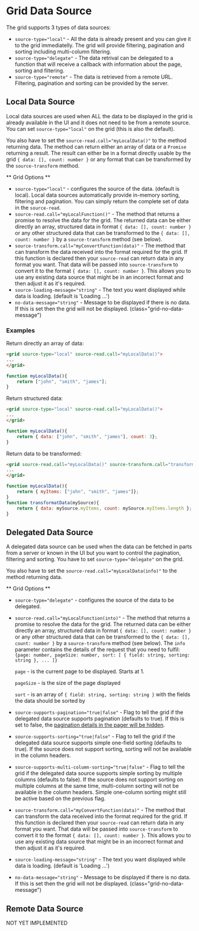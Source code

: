 # Grid Data Source
The grid supports 3 types of data sources:
* `source-type="local"` - All the data is already present and you can give it to the grid immediatelly.
The grid will provide filtering, pagination and sorting including multi-column filtering.
* `source-type="delegate"` - The data retrival can be delegated to a function that will receive a callback
with information about the page, sorting and filtering.
* `source-type="remote"` - The data is retrieved from a remote URL. Filtering, pagination and sorting can be provided
by the server. 

## Local Data Source
Local data sources are used when ALL the data to be displayed in the grid is already available in the UI and it does not need to be from a remote source.
You can set `source-type="local"` on the grid (this is also the default).

You also have to set the `source-read.call="myLocalData()"` to the method returning data.
The method can return either an array of data or a `Promise` returning a result.
The result can either be in a format directly usable by the grid `{ data: [], count: number }` or any format that can be transformed
by the `source-transform` method.

** Grid Options ** 
* `source-type="local"` - configures the source of the data. (default is local).
Local data sources automatically provide in-memory sorting, filtering and pagination.
You can simply return the complete set of data in the `source-read`.
* `source-read.call="myLocalFunction()"` - The method that returns a promise to resolve the data for the grid.
The returned data can be either directly an array, structured data in format `{ data: [], count: number }` or any other structured data that
can be transformed to the `{ data: [], count: number }` by a `source-transform` method (see below). 
* `source-transform.call="myConvertFunction(data)"` - The method that can transform the data received into the format required for the grid.
If this function is declared then your `source-read` can return data in any format you want.
That data will be passed into `source-transform` to convert it to the format `{ data: [], count: number }`.
This allows you to use any existing data source that might be in an incorrect format and then adjust it as it's required.
* `source-loading-message="string"` - The text you want displayed while data is loading. (default is 'Loading ...')
* `no-data-message="string"` - Message to be displayed if there is no data. If this is set then the grid will not be displayed. (class="grid-no-data-message") 

### Examples
Return directly an array of data:
```html
<grid source-type="local" source-read.call="myLocalData()">
...
</grid>
```
```javascript
function myLocalData(){
	return ["john", "smith", "james"];
}
```
Return structured data:
```html
<grid source-type="local" source-read.call="myLocalData()">
...
</grid>
``` 
```javascript
function myLocalData(){
	return { data: ["john", "smith", "james"], count: 3};
}
```
Return data to be transformed:
```html
<grid source-read.call="myLocalData()" source-transform.call="transformData(data)">
...
</grid>
``` 
```javascript
function myLocalData(){
	return { myItems: ["john", "smith", "james"]};
}
function transformatData(mySource){
	return { data: mySource.myItems, count: mySource.myItems.length };
}
```

## Delegated Data Source
A delegated data source can be used when the data can be fetched in parts from a server or known in the UI but you
want to control the pagination, filtering and sorting.
You have to set `source-type="delegate"` on the grid.

You also have to set the `source-read.call="myLocalData(info)"` to the method returning data.

** Grid Options ** 
* `source-type="delegate"` - configures the source of the data to be delegated.
* `source-read.call="myLocalFunction(into)"` - The method that returns a promise to resolve the data for the grid.
The returned data can be either directly an array, structured data in format `{ data: [], count: number }` or any other structured data that
can be transformed to the `{ data: [], count: number }` by a `source-transform` method (see below).
The `info` parameter contains the details of the request that you need to fulfil: `{page: number, pageSize: number, sort: [ { field: string, sorting: string }, ... ]}`
   
   `page` - is the current page to be displayed. Starts at 1.
   
   `pageSize` - is the size of the page displayed
   
   `sort` - is an array of `{ field: string, sorting: string }` with the fields the data should be sorted by

* `source-supports-pagination="true|false"` - Flag to tell the grid if the delegated data source supports pagination (defaults to true).
If this is set to false, the [pagination details in the pager will be hidden](./pager.md).
* `source-supports-sorting="true|false"` - Flag to tell the grid if the delegated data source supports simple one-field sorting (defaults to true).
If the source does not support sorting, sorting will not be available in the column headers. 
* `source-supports-multi-column-sorting="true|false"` - Flag to tell the grid if the delegated data source supports simple sorting by multiple columns (defaults to false).
If the source does not support sorting on multiple columns at the same time, multi-column sorting will not be available in the column headers.
Simple one-column sorting might still be active based on the previous flag.
* `source-transform.call="myConvertFunction(data)"` - The method that can transform the data received into the format required for the grid.
If this function is declared then your `source-read` can return data in any format you want.
That data will be passed into `source-transform` to convert it to the format `{ data: [], count: number }`.
This allows you to use any existing data source that might be in an incorrect format and then adjust it as it's required.
* `source-loading-message="string"` - The text you want displayed while data is loading. (default is 'Loading ...')
* `no-data-message="string"` - Message to be displayed if there is no data. If this is set then the grid will not be displayed. (class="grid-no-data-message") 

## Remote Data Source
NOT YET IMPLEMENTED